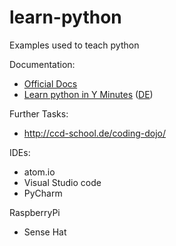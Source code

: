# learn-python
Examples used to teach python

Documentation:

 * [Official Docs](https://docs.python.org/3/)
 * [Learn python in Y Minutes](https://learnxinyminutes.com/docs/python3/) ([DE](https://learnxinyminutes.com/docs/de-de/python3-de/))


Further Tasks:

 * http://ccd-school.de/coding-dojo/

IDEs:
 * atom.io
 * Visual Studio code
 * PyCharm

RaspberryPi
 * Sense Hat
